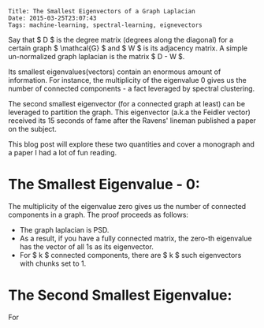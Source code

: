     Title: The Smallest Eigenvectors of a Graph Laplacian
    Date: 2015-03-25T23:07:43
    Tags: machine-learning, spectral-learning, eignevectors

Say that $ D $ is the degree matrix (degrees along the diagonal) for a certain graph $ \mathcal{G} $ 
and $ W $ is its adjacency matrix. A simple un-normalized graph laplacian is the matrix $ D - W $.

Its smallest eigenvalues(vectors) contain an enormous amount of information. For instance, the multiplicity
of the eigenvalue 0 gives us the number of connected components - a fact leveraged by spectral clustering.

The second smallest eigenvector (for a connected graph at least) can be leveraged to partition the graph.
This eigenvector (a.k.a the Feidler vector) received its 15 seconds of fame after the Ravens' lineman 
published a paper on the subject.

This blog post will explore these two quantities and cover a monograph and a paper I had a lot of fun
reading.

<!-- more -->

# The Smallest Eigenvalue - 0:

The multiplicity of the eigenvalue zero gives us the number of connected components in a graph. The proof
proceeds as follows:

* The graph laplacian is PSD.
* As a result, if you have a fully connected matrix, the zero-th eigenvalue has the vector of all 1s as
its eigenvector.
* For $ k $ connected components, there are $ k $ such eigenvectors with chunks set to 1.

# The Second Smallest Eigenvalue:

For 
